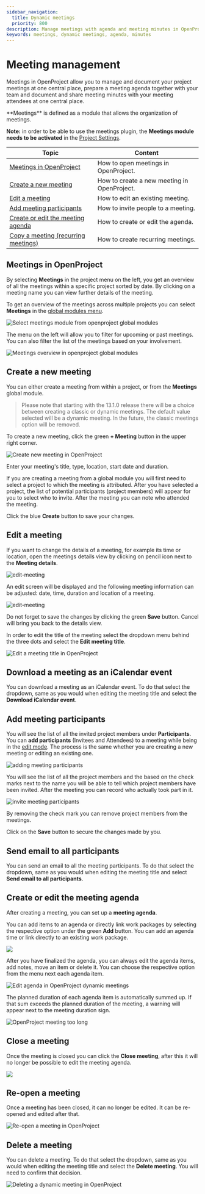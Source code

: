 ```yaml
---
sidebar_navigation:
  title: Dynamic meetings
  priority: 800
description: Manage meetings with agenda and meeting minutes in OpenProject.
keywords: meetings, dynamic meetings, agenda, minutes
---
```


# Meeting management

Meetings in OpenProject allow you to manage and document your project meetings at one central place, prepare a meeting agenda together with your team and document and share meeting minutes with your meeting attendees at one central place.

<div class="glossary">
**Meetings** is defined as a module that allows the organization of meetings. 

**Note:** in order to be able to use the meetings plugin, the **Meetings module needs to be activated** in the [Project Settings](../projects/project-settings/modules/). </div>


| Topic                                                                     | Content                                     |
|---------------------------------------------------------------------------|---------------------------------------------|
| [Meetings in OpenProject](#meetings-in-openproject)                       | How to open meetings in OpenProject.        |
| [Create a new meeting](#create-a-new-meeting)                             | How to create a new meeting in OpenProject. |
| [Edit a meeting](#edit-a-meeting)                                         | How to edit an existing meeting.            |
| [Add meeting participants](#add-meeting-participants)                     | How to invite people to a meeting.          |
| [Create or edit the meeting agenda](#create-or-edit-the-meeting-agenda)   | How to create or edit the agenda.           |
| [Copy a meeting (recurring meetings)](#copy-a-meeting-recurring-meetings) | How to create recurring meetings.           |

## Meetings in OpenProject

By selecting **Meetings** in the project menu on the left, you get an overview of all the meetings within a specific project sorted by date. By clicking on a meeting name you can view further details of the meeting.

To get an overview of the meetings across multiple projects you can select **Meetings** in the [global modules menu](https://www.openproject.org/docs/user-guide/home/global-modules/).

![Select meetings module from openproject global modules ](openproject_userguide_meetings_module_select.png)

The menu on the left will allow you to filter for upcoming or past meetings. You can also filter the list of the meetings based on your involvement. 

![Meetings overview in openproject global modules](openproject_userguide_dynamic_meetings_overview.png)

## Create a new meeting

You can either create a meeting from within a project, or from the **Meetings** global module. 

> Please note that starting with the 13.1.0 release there will be a choice between creating a classic or dynamic meetings. The default value selected will be a dynamic meeting. In the future, the classic meetings option will be removed.

To create a new meeting, click the green **+ Meeting** button in the upper right corner.

![Create new meeting in OpenProject](openproject_userguide_create_new_meeting.png)

Enter your meeting's title, type, location, start date and duration.

If you are creating a meeting from a global module you will first need to select a project to which the meeting is attributed. After you have selected a project, the list of potential participants (project members) will appear for you to select who to invite. After the meeting you can note who attended the meeting.

Click the blue **Create** button to save your changes.

## Edit a meeting

If you want to change the details of a meeting, for example its time or location, open the meetings details view by clicking on pencil icon next to the **Meeting details**. 

![edit-meeting](openproject_userguide_edit_dynamic_meeting.png)

An edit screen will be displayed and the following meeting information can be adjusted: date, time, duration and location of a meeting.



![edit-meeting](openproject_userguide_edit_screen.png)

Do not forget to save the changes by clicking the green **Save** button. Cancel will bring you back to the details view.

In order to edit the title of the meeting select the dropdown menu behind the three dots and select the **Edit meeting title**.

 ![Edit a meeting title in OpenProject](openproject_userguid_dynamic_meeting_edit_title.png)

## Download a meeting as an iCalendar event

You can download a meeting as an iCalendar event. To do that select the dropdown, same as you would when editing the meeting title and select the **Download iCalendar event**.

 

## Add meeting participants

You will see the list of all the invited project members under **Participants**. You can **add participants** (Invitees and Attendees) to a meeting while being in the [edit mode](#edit-a-meeting). The process is the same whether you are creating a new meeting or editing an existing one. 

![adding meeting participants](openproject_dynamic_meetings_add_participants.png)

You will see the list of all the project members and the based on the check marks next to the name you will be able to tell which project members have been invited. After the meeting you can record who actually took part in it.

![invite meeting participants](openproject_dynamic_meetings_add_new_participants.png)

By removing the check mark you can remove project members from the meetings.

Click on the **Save** button to secure the changes made by you.

## Send email to all participants

You can send an email to all the meeting participants. To do that select the dropdown, same as you would when editing the meeting title and select **Send email to all participants**.

## Create or edit the meeting agenda

After creating a meeting, you can set up a **meeting agenda**.

You can add items to an agenda or directly link work packages by selecting the respective option under the green **Add** button. You can add an agenda time or link directly to an existing work package. 



![](openproject_dynamic_meetings_add_agenda_item.png)

After you have finalized the agenda, you can always edit the agenda items, add notes, move an item or delete it. You can choose the respective option from the menu next each agenda item.

![Edit agenda in OpenProject dynamic meetings](openproject_dynamic_meetings_edit_agenda.png)

The planned duration of each agenda item is automatically summed up. If that sum exceeds the planned duration of the meeting, a warning will appear next to the meeting duration sign. 

![OpenProject meeting too long](openproject_dynamic_meetings_agenda_too_long.png)

## Close a meeting

Once the meeting is closed you can click the **Close meeting**, after this it will no longer be possible to edit the meeting agenda.

![](openproject_userguide_close_meeting.png)

## Re-open a meeting

Once a meeting has been closed, it can no longer be edited. It can be re-opened and edited after that.

![Re-open a meeting in OpenProject](openproject_dynmic_meetings_reopen_meeting.png)

## Delete a meeting

You can delete a meeting. To do that select the dropdown, same as you would when editing the meeting title and select the **Delete meeting**. You will need to confirm that decision.

![Deleting a dynamic meeting in OpenProject](openproject_dynamic_meetings_delete_meeting.png)
